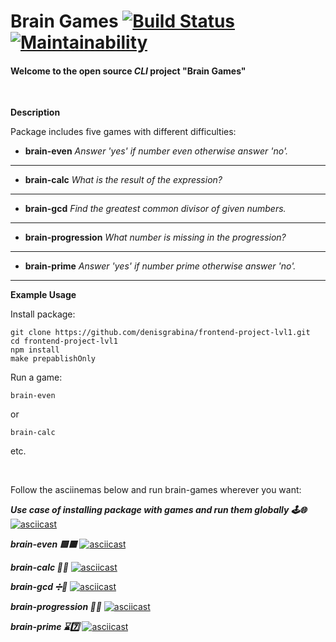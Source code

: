 # Brain Games [![Build Status](https://travis-ci.org/denisgrabina/frontend-project-lvl1.svg?branch=master)](https://travis-ci.org/denisgrabina/frontend-project-lvl1) [![Maintainability](https://api.codeclimate.com/v1/badges/d8b68a3c279068cd729c/maintainability)](https://codeclimate.com/github/denisgrabina/frontend-project-lvl1/maintainability)

#### Welcome to the open source <i>CLI</i> project "Brain Games"

<br>

**Description**

Package includes five games with different difficulties:
- **brain-even**
*Answer 'yes' if number even otherwise answer 'no'.*
___
- **brain-calc**
*What is the result of the expression?*
___
- **brain-gcd**
*Find the greatest common divisor of given numbers.*
___
- **brain-progression**
*What number is missing in the progression?*
___
- **brain-prime**
*Answer 'yes' if number prime otherwise answer 'no'.*
___

**Example Usage**

Install package:

```
git clone https://github.com/denisgrabina/frontend-project-lvl1.git
cd frontend-project-lvl1
npm install
make prepablishOnly
```
Run a game:

```
brain-even
```
or
```
brain-calc
```
etc.

<br>

Follow the asciinemas below and run brain-games wherever you want:

***Use case of installing package with games and run them globally 🕹🌐***
[![asciicast](https://asciinema.org/a/287494.svg)](https://asciinema.org/a/287494)

***brain-even 🟩🟥***
[![asciicast](https://asciinema.org/a/287093.svg)](https://asciinema.org/a/287093)

***brain-calc 💭🔢***
[![asciicast](https://asciinema.org/a/287091.svg)](https://asciinema.org/a/287091)

***brain-gcd ➗🔢***
[![asciicast](https://asciinema.org/a/z9l0SGyvy3ieU0RU0VEgu3fCW.svg)](https://asciinema.org/a/z9l0SGyvy3ieU0RU0VEgu3fCW)

***brain-progression 🧮🔢***
[![asciicast](https://asciinema.org/a/287415.svg)](https://asciinema.org/a/287415)

***brain-prime ⌛️7️⃣***
[![asciicast](https://asciinema.org/a/287453.svg)](https://asciinema.org/a/287453)
